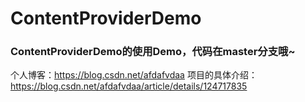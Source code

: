 # ContentProviderDemo
### ContentProviderDemo的使用Demo，代码在master分支哦~

个人博客：https://blog.csdn.net/afdafvdaa 
项目的具体介绍：https://blog.csdn.net/afdafvdaa/article/details/124717835
